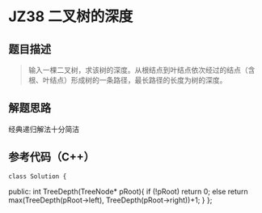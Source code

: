 # JZ38 二叉树的深度
## 题目描述

> 输入一棵二叉树，求该树的深度。从根结点到叶结点依次经过的结点（含根、叶结点）形成树的一条路径，最长路径的长度为树的深度。

## 解题思路
经典递归解法十分简洁

## 参考代码（C++）
    class Solution {
public:
    int TreeDepth(TreeNode* pRoot){
        if (!pRoot) return 0;
        else return max(TreeDepth(pRoot->left), TreeDepth(pRoot->right))+1;
    }
};
